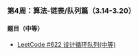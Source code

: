 ### 第4周：算法-链表/队列篇（3.14-3.20）

#### 题目（中等）

- [LeetCode #622 设计循环队列(中等)](https://leetcode-cn.com/problems/design-circular-queue/)